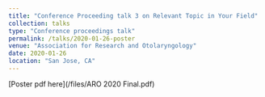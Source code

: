 ```yaml
---
title: "Conference Proceeding talk 3 on Relevant Topic in Your Field"
collection: talks
type: "Conference proceedings talk"
permalink: /talks/2020-01-26-poster
venue: "Association for Research and Otolaryngology"
date: 2020-01-26
location: "San Jose, CA"
---
```


[Poster pdf here](/files/ARO 2020 Final.pdf)
